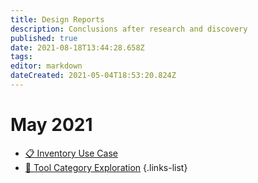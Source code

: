 ```yaml
---
title: Design Reports
description: Conclusions after research and discovery
published: true
date: 2021-08-18T13:44:28.658Z
tags: 
editor: markdown
dateCreated: 2021-05-04T18:53:20.824Z
---
```


# May 2021

- [:clipboard: Inventory Use Case](/design/reports/inventory-use-case)
- [:hammer: Tool Category Exploration](/design/reports/tool-category)
{.links-list}
